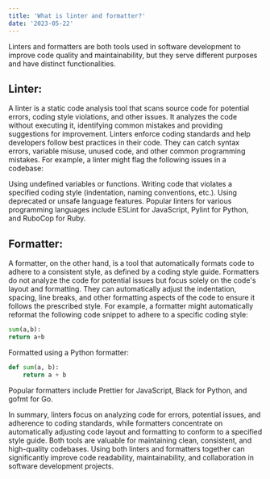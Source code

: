 ```yaml
---
title: 'What is linter and formatter?'
date: '2023-05-22'
---
```


Linters and formatters are both tools used in software development to improve code quality and maintainability, but they serve different purposes and have distinct functionalities.

## Linter:
A linter is a static code analysis tool that scans source code for potential errors, coding style violations, and other issues. It analyzes the code without executing it, identifying common mistakes and providing suggestions for improvement. Linters enforce coding standards and help developers follow best practices in their code. They can catch syntax errors, variable misuse, unused code, and other common programming mistakes.
For example, a linter might flag the following issues in a codebase:

Using undefined variables or functions.
Writing code that violates a specified coding style (indentation, naming conventions, etc.).
Using deprecated or unsafe language features.
Popular linters for various programming languages include ESLint for JavaScript, Pylint for Python, and RuboCop for Ruby.

## Formatter:
A formatter, on the other hand, is a tool that automatically formats code to adhere to a consistent style, as defined by a coding style guide. Formatters do not analyze the code for potential issues but focus solely on the code's layout and formatting. They can automatically adjust the indentation, spacing, line breaks, and other formatting aspects of the code to ensure it follows the prescribed style.
For example, a formatter might automatically reformat the following code snippet to adhere to a specific coding style:

```python
sum(a,b):
return a+b
```

Formatted using a Python formatter:

```python
def sum(a, b):
    return a + b
```
Popular formatters include Prettier for JavaScript, Black for Python, and gofmt for Go.

In summary, linters focus on analyzing code for errors, potential issues, and adherence to coding standards, while formatters concentrate on automatically adjusting code layout and formatting to conform to a specified style guide. Both tools are valuable for maintaining clean, consistent, and high-quality codebases. Using both linters and formatters together can significantly improve code readability, maintainability, and collaboration in software development projects.